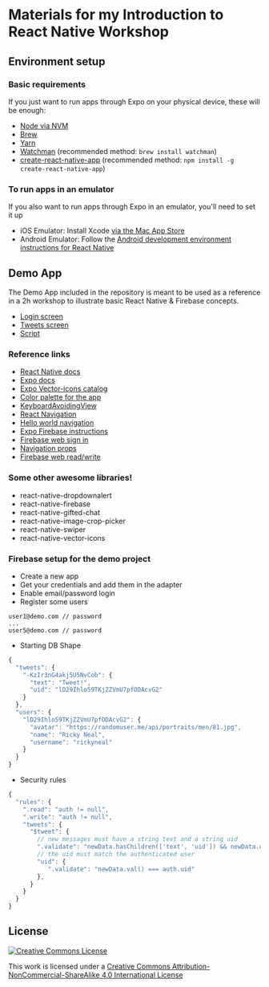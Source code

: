 # Materials for my Introduction to React Native Workshop

## Environment setup

### Basic requirements
If you just want to run apps through Expo on your physical device, these will be enough:

* [Node via NVM](https://github.com/creationix/nvm#installation)
* [Brew](https://yarnpkg.com/lang/en/docs/install/)
* [Yarn](https://yarnpkg.com/lang/en/docs/install/)
* [Watchman](https://facebook.github.io/watchman/docs/install.html) (recommended method: `brew install watchman`)
* [create-react-native-app](https://facebook.github.io/react-native/docs/getting-started.html) (recommended method: `npm install -g create-react-native-app`)

### To run apps in an emulator
If you also want to run apps through Expo in an emulator, you'll need to set it up

* iOS Emulator: Install Xcode [via the Mac App Store](https://itunes.apple.com/us/app/xcode/id497799835?mt=12)
* Android Emulator: Follow the [Android development environment instructions for React Native](https://facebook.github.io/react-native/docs/getting-started.html#android-development-environment)

## Demo App

The Demo App included in the repository is meant to be used as a reference in a 2h workshop to illustrate basic React Native & Firebase concepts.

* [Login screen](screenshots/Login.png)
* [Tweets screen](screenshots/Tweets.png)
* [Script](script.md)

### Reference links
* [React Native docs](https://facebook.github.io/react-native/docs/getting-started.html)
* [Expo docs](https://docs.expo.io/versions/latest/index.html)
* [Expo Vector-icons catalog](https://expo.github.io/vector-icons/)
* [Color palette for the app](https://coolors.co/1dcaff-0084b4-00aced-c0deed-ffffff)
* [KeyboardAvoidingView](https://facebook.github.io/react-native/docs/keyboardavoidingview.html)
* [React Navigation](https://reactnavigation.org)
* [Hello world navigation](https://reactnavigation.org/docs/intro/basic-app)
* [Expo Firebase instructions](https://docs.expo.io/versions/latest/guides/using-firebase.html)
* [Firebase web sign in](https://firebase.google.com/docs/reference/js/firebase.auth.Auth#signInWithEmailAndPassword)
* [Navigation props](https://reactnavigation.org/docs/navigators/navigation-prop)
* [Firebase web read/write](https://firebase.google.com/docs/database/web/read-and-write)

### Some other awesome libraries!

* react-native-dropdownalert
* react-native-firebase
* react-native-gifted-chat
* react-native-image-crop-picker
* react-native-swiper
* react-native-vector-icons

### Firebase setup for the demo project

* Create a new app
* Get your credentials and add them in the adapter
* Enable email/password login
* Register some users

```
user1@demo.com // password
...
user5@demo.com // password
```

* Starting DB Shape


```javascript
{
  "tweets": {
    "-KzIr3nG4akj5U5NvCob": {
      "text": "Tweet!",
      "uid": "lD29Ihlo59TKjZZVmU7pfODAcvG2"
    }
  },
  "users": {
    "lD29Ihlo59TKjZZVmU7pfODAcvG2": {
      "avatar": "https://randomuser.me/api/portraits/men/81.jpg",
      "name": "Ricky Neal",
      "username": "rickyneal"
    }
  }
}
```

* Security rules

```javascript
{
  "rules": {
    ".read": "auth != null",
    ".write": "auth != null",
    "tweets": {
      "$tweet": {
        // new messages must have a string text and a string uid
        ".validate": "newData.hasChildren(['text', 'uid']) && newData.child('text').isString() && newData.child('uid').isString()",
        // the uid must match the authenticated user
        "uid": {
           ".validate": "newData.val() === auth.uid"
        },
      }
    }
  }
}
```

## License

[![Creative Commons License](https://i.creativecommons.org/l/by-nc-sa/4.0/88x31.png)](http://creativecommons.org/licenses/by-nc-sa/4.0/)

This work is licensed under a [Creative Commons Attribution-NonCommercial-ShareAlike 4.0 International License](http://creativecommons.org/licenses/by-nc-sa/4.0/)
